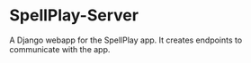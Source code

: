 # SpellPlay-Server

A Django webapp for the SpellPlay app.
It creates endpoints to communicate with the app.
